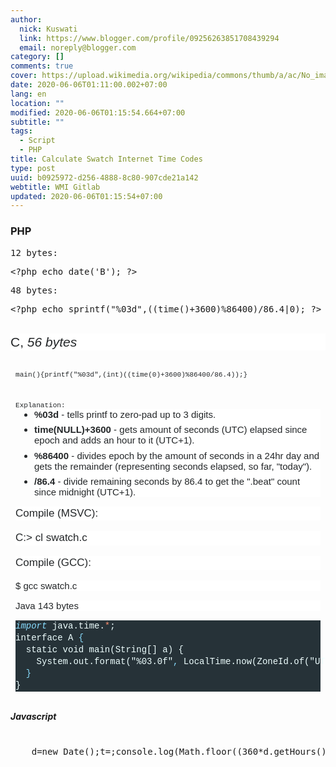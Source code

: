 ```yaml
---
author:
  nick: Kuswati
  link: https://www.blogger.com/profile/09256263851708439294
  email: noreply@blogger.com
category: []
comments: true
cover: https://upload.wikimedia.org/wikipedia/commons/thumb/a/ac/No_image_available.svg/2048px-No_image_available.svg.png
date: 2020-06-06T01:11:00.002+07:00
lang: en
location: ""
modified: 2020-06-06T01:15:54.664+07:00
subtitle: ""
tags:
  - Script
  - PHP
title: Calculate Swatch Internet Time Codes
type: post
uuid: b0925972-d256-4888-8c80-907cde21a142
webtitle: WMI Gitlab
updated: 2020-06-06T01:15:54+07:00
---
```


<h3 style="text-align: left;">PHP</h3><pre style="text-align: left;">12 bytes:</pre><pre style="text-align: left;">&lt;?php echo date('B'); ?&gt;</pre><pre style="text-align: left;">48 bytes:</pre><pre style="text-align: left;">&lt;?php echo&nbsp;sprintf("%03d",((time()+3600)%86400)/86.4|0); ?&gt;</pre><div><br></div><div>  <h3 style="background-color: white; border: 0px; box-sizing: inherit; color: #242729; font-family: arial, &quot;helvetica neue&quot;, helvetica, sans-serif; font-size: 21px; font-stretch: inherit; font-variant-east-asian: inherit; font-variant-numeric: inherit; line-height: 1.3; margin: 0px 0px 1em; overflow-wrap: break-word; padding: 0px; text-align: left; vertical-align: baseline;"><span style="font-weight: normal;">C,&nbsp;<em style="border: 0px; box-sizing: inherit; font-family: inherit; font-stretch: inherit; font-variant: inherit; line-height: inherit; margin: 0px; padding: 0px; vertical-align: baseline;">56 bytes</em></span></h3></div><div>  <pre style="border-radius: 3px; border: 0px; box-sizing: inherit; color: #242729; font-family: consolas, menlo, monaco, &quot;lucida console&quot;, &quot;liberation mono&quot;, &quot;dejavu sans mono&quot;, &quot;bitstream vera sans mono&quot;, &quot;courier new&quot;, monospace, sans-serif; font-size: 13px; font-stretch: inherit; font-variant-east-asian: inherit; font-variant-numeric: inherit; line-height: inherit; margin-bottom: 1em; margin-top: 0px; max-height: 600px; overflow-wrap: normal; overflow: auto; padding: 12px 8px; text-align: left; vertical-align: baseline; width: auto;"><code style="border: 0px; box-sizing: inherit; font-family: consolas, menlo, monaco, &quot;lucida console&quot;, &quot;liberation mono&quot;, &quot;dejavu sans mono&quot;, &quot;bitstream vera sans mono&quot;, &quot;courier new&quot;, monospace, sans-serif; font-stretch: inherit; font-style: inherit; font-variant: inherit; font-weight: inherit; line-height: inherit; margin: 0px; padding: 0px; vertical-align: baseline; white-space: inherit;">main(){printf("%03d",(int)((time(0)+3600)%86400/86.4));}</code></pre>  <pre style="border-radius: 3px; border: 0px; box-sizing: inherit; color: #242729; font-family: consolas, menlo, monaco, &quot;lucida console&quot;, &quot;liberation mono&quot;, &quot;dejavu sans mono&quot;, &quot;bitstream vera sans mono&quot;, &quot;courier new&quot;, monospace, sans-serif; font-size: 13px; font-stretch: inherit; font-variant-east-asian: inherit; font-variant-numeric: inherit; line-height: inherit; margin-bottom: 1em; margin-top: 0px; max-height: 600px; overflow-wrap: normal; overflow: auto; padding: 12px 8px; text-align: left; vertical-align: baseline; width: auto;"><code style="border: 0px; box-sizing: inherit; font-family: consolas, menlo, monaco, &quot;lucida console&quot;, &quot;liberation mono&quot;, &quot;dejavu sans mono&quot;, &quot;bitstream vera sans mono&quot;, &quot;courier new&quot;, monospace, sans-serif; font-stretch: inherit; font-style: inherit; font-variant: inherit; line-height: inherit; margin: 0px; padding: 0px; vertical-align: baseline; white-space: inherit;"><span style="font-weight: inherit;">Explanation:</span><ul style="background-color: white; border: 0px; box-sizing: inherit; font-family: arial, &quot;helvetica neue&quot;, helvetica, sans-serif; font-size: 15px; font-stretch: inherit; font-variant-east-asian: inherit; font-variant-numeric: inherit; font-weight: inherit; line-height: inherit; list-style-image: initial; list-style-position: initial; margin: 0px 0px 1em 30px; padding: 0px; vertical-align: baseline; white-space: normal;"><li style="border: 0px; box-sizing: inherit; font-family: inherit; font-stretch: inherit; font-style: inherit; font-variant: inherit; font-weight: inherit; line-height: inherit; margin: 0px 0px 0.5em; overflow-wrap: break-word; padding: 0px; vertical-align: baseline;"><strong style="border: 0px; box-sizing: inherit; font-family: inherit; font-stretch: inherit; font-style: inherit; font-variant: inherit; line-height: inherit; margin: 0px; padding: 0px; vertical-align: baseline;">%03d</strong>&nbsp;- tells printf to zero-pad up to 3 digits.</li><li style="border: 0px; box-sizing: inherit; font-family: inherit; font-stretch: inherit; font-style: inherit; font-variant: inherit; font-weight: inherit; line-height: inherit; margin: 0px 0px 0.5em; overflow-wrap: break-word; padding: 0px; vertical-align: baseline;"><strong style="border: 0px; box-sizing: inherit; font-family: inherit; font-stretch: inherit; font-style: inherit; font-variant: inherit; line-height: inherit; margin: 0px; padding: 0px; vertical-align: baseline;">time(NULL)+3600</strong>&nbsp;- gets amount of seconds (UTC) elapsed since epoch and adds an hour to it (UTC+1).</li><li style="border: 0px; box-sizing: inherit; font-family: inherit; font-stretch: inherit; font-style: inherit; font-variant: inherit; font-weight: inherit; line-height: inherit; margin: 0px 0px 0.5em; overflow-wrap: break-word; padding: 0px; vertical-align: baseline;"><strong style="border: 0px; box-sizing: inherit; font-family: inherit; font-stretch: inherit; font-style: inherit; font-variant: inherit; line-height: inherit; margin: 0px; padding: 0px; vertical-align: baseline;">%86400</strong>&nbsp;- divides epoch by the amount of seconds in a 24hr day and gets the remainder (representing seconds elapsed, so far, "today").</li><li style="border: 0px; box-sizing: inherit; font-family: inherit; font-stretch: inherit; font-style: inherit; font-variant: inherit; font-weight: inherit; line-height: inherit; margin: 0px; overflow-wrap: break-word; padding: 0px; vertical-align: baseline;"><strong style="border: 0px; box-sizing: inherit; font-family: inherit; font-stretch: inherit; font-style: inherit; font-variant: inherit; line-height: inherit; margin: 0px; padding: 0px; vertical-align: baseline;">/86.4</strong>&nbsp;- divide remaining seconds by 86.4 to get the ".beat" count since midnight (UTC+1).</li></ul><h4 style="background-color: white; border: 0px; box-sizing: inherit; font-family: arial, &quot;helvetica neue&quot;, helvetica, sans-serif; font-size: 17px; font-stretch: inherit; font-variant-east-asian: inherit; font-variant-numeric: inherit; font-weight: 400; line-height: 1.3; margin: 0px 0px 1em; overflow-wrap: break-word; padding: 0px; text-align: left; vertical-align: baseline; white-space: normal;">Compile (MSVC):</h4><h3 style="background-color: white; border: 0px; box-sizing: inherit; font-family: arial, &quot;helvetica neue&quot;, helvetica, sans-serif; font-size: 17px; font-stretch: inherit; font-variant-east-asian: inherit; font-variant-numeric: inherit; font-weight: 400; line-height: 1.3; margin: 0px 0px 1em; overflow-wrap: break-word; padding: 0px; vertical-align: baseline; white-space: normal;">C:&gt; cl swatch.c</h3><h4 style="background-color: white; border: 0px; box-sizing: inherit; font-family: arial, &quot;helvetica neue&quot;, helvetica, sans-serif; font-size: 17px; font-stretch: inherit; font-variant-east-asian: inherit; font-variant-numeric: inherit; font-weight: 400; line-height: 1.3; margin: 0px 0px 1em; overflow-wrap: break-word; padding: 0px; text-align: left; vertical-align: baseline; white-space: normal;">Compile (GCC):</h4><p style="background-color: white; border: 0px; box-sizing: inherit; clear: both; font-family: arial, &quot;helvetica neue&quot;, helvetica, sans-serif; font-size: 15px; font-stretch: inherit; font-variant-east-asian: inherit; font-variant-numeric: inherit; font-weight: inherit; line-height: inherit; margin: 0px 0px 1em; padding: 0px; vertical-align: baseline; white-space: normal;">$ gcc swatch.c</p><h3 style="background-color: white; border: 0px; box-sizing: inherit; clear: both; font-family: arial, &quot;helvetica neue&quot;, helvetica, sans-serif; font-size: 15px; font-stretch: inherit; font-variant-east-asian: inherit; font-variant-numeric: inherit; line-height: inherit; margin: 0px 0px 1em; padding: 0px; text-align: left; vertical-align: baseline; white-space: normal;"><span style="font-weight: normal;">Java 143 bytes</span></h3><div><div style="background-color: #263238; color: #eeffff; font-family: consolas, consolas, &quot;courier new&quot;, monospace; font-size: 14px; line-height: 19px;"><div><span style="color: #89ddff; font-style: italic;">import</span>&nbsp;java.time.<span style="color: #f78c6c;">*</span>;</div><div>interface&nbsp;A&nbsp;<span style="color: #89ddff;">{</span></div><div>&nbsp;&nbsp;static&nbsp;void&nbsp;main(String[]&nbsp;a)&nbsp;{</div><div>&nbsp;&nbsp;&nbsp;&nbsp;System.out.format("%03.0f"<span style="color: #89ddff;">,</span>&nbsp;LocalTime.now(ZoneId.of("UT+1")).toSecondOfDay()&nbsp;/&nbsp;86.4);</div><div>&nbsp;&nbsp;<span style="color: #89ddff;">}</span></div><div>}</div></div></div></code></pre></div><div>  <h5>Javascript</h5>  <pre><br>    d=new Date();t=;console.log(Math.floor((360*d.getHours()+60*d.getMinutes()+d.getSeconds())/86.4));<br>  </pre></div><script>document.querySelectorAll("pre,code");

  pretext.forEach(function (el) {
    el.classList.toggle("notranslate", true);
  });</script>